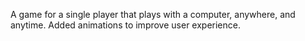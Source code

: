 A game for a single player that plays with a computer, anywhere, and anytime. Added animations to improve user experience.
